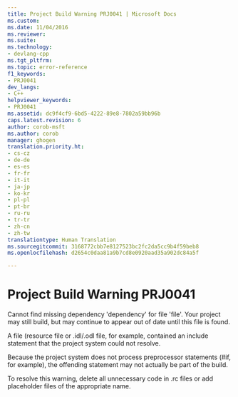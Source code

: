 ```yaml
---
title: Project Build Warning PRJ0041 | Microsoft Docs
ms.custom: 
ms.date: 11/04/2016
ms.reviewer: 
ms.suite: 
ms.technology:
- devlang-cpp
ms.tgt_pltfrm: 
ms.topic: error-reference
f1_keywords:
- PRJ0041
dev_langs:
- C++
helpviewer_keywords:
- PRJ0041
ms.assetid: dc9f4cf9-6bd5-4222-89e8-7802a59bb96b
caps.latest.revision: 6
author: corob-msft
ms.author: corob
manager: ghogen
translation.priority.ht:
- cs-cz
- de-de
- es-es
- fr-fr
- it-it
- ja-jp
- ko-kr
- pl-pl
- pt-br
- ru-ru
- tr-tr
- zh-cn
- zh-tw
translationtype: Human Translation
ms.sourcegitcommit: 3168772cbb7e8127523bc2fc2da5cc9b4f59beb8
ms.openlocfilehash: d2654c0daa81a9b7cd8e0920aad35a902dc84a5f

---
```

# Project Build Warning PRJ0041
Cannot find missing dependency 'dependency' for file 'file'. Your project may still build, but may continue to appear out of date until this file is found.  
  
 A file (resource file or .idl/.odl file, for example, contained an include statement that the project system could not resolve.  
  
 Because the project system does not process preprocessor statements (#if, for example), the offending statement may not actually be part of the build.  
  
 To resolve this warning, delete all unnecessary code in .rc files or add placeholder files of the appropriate name.


<!--HONumber=Jan17_HO1-->


